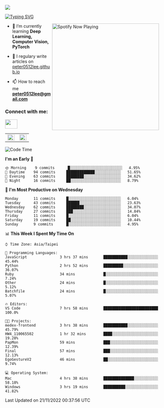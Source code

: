 ![](https://komarev.com/ghpvc/?username=peter0512lee&color=ff69b4)

[![Typing SVG](https://readme-typing-svg.herokuapp.com?color=F742BA&size=22&lines=Hi!+I'm+JYL)](https://git.io/typing-svg)

[<img src="https://spotify-now-playing.peter0512lee.vercel.app/api/spotify-playing" alt="Spotify Now Playing" width="350" align="right" />](https://open.spotify.com/user/21iyoswqgnkoe7peuesmqnhgy)

- 🌱 I’m currently learning **Deep Learning, Computer Vision, PyTorch**

- 📝 I regulary write articles on [peter0512lee.github.io](https://peter0512lee.github.io/)

- 📫 How to reach me **peter0512lee@gmail.com**

<h3 align="left">Connect with me:</h3>
<p align="left">
<a href="https://linkedin.com/in/jie-ying-li-b43a1416b" target="blank"><img align="center" src="https://raw.githubusercontent.com/rahuldkjain/github-profile-readme-generator/master/src/images/icons/Social/linked-in-alt.svg" height="30" width="40" /></a>
<!-- <a href="https://fb.com/peter0512lee" target="blank"><img align="center" src="https://raw.githubusercontent.com/rahuldkjain/github-profile-readme-generator/master/src/images/icons/Social/facebook.svg" alt="peter0512lee" height="30" width="40" /></a> -->
<!-- <a href="https://instagram.com/etiquette_ying" target="blank"><img align="center" src="https://raw.githubusercontent.com/rahuldkjain/github-profile-readme-generator/master/src/images/icons/Social/instagram.svg" alt="etiquette_ying" height="30" width="40" /></a> -->
<!-- <a href="https://medium.com/@peter0512lee" target="blank"><img align="center" src="https://raw.githubusercontent.com/rahuldkjain/github-profile-readme-generator/master/src/images/icons/Social/medium.svg" alt="@peter0512lee" height="30" width="40" /></a> -->
</p>

<table><tr><td valign="top" width="50%">

<img src="https://github-readme-stats.vercel.app/api?username=peter0512lee&hide_border=true&show_icons=true&locale=en" align="left" style="width: 100%" />

</td><td valign="top" width="50%">

<img src="https://github-readme-stats.vercel.app/api/top-langs?username=peter0512lee&hide_border=true&show_icons=true&locale=en&layout=compact" align="left" style="width: 100%" />

</td></tr></table>  

<!--START_SECTION:waka-->
![Code Time](http://img.shields.io/badge/Code%20Time-891%20hrs%2053%20mins-blue)

**I'm an Early 🐤** 

```text
🌞 Morning    9 commits      █░░░░░░░░░░░░░░░░░░░░░░░░   4.95% 
🌆 Daytime    94 commits     █████████████░░░░░░░░░░░░   51.65% 
🌃 Evening    63 commits     ████████░░░░░░░░░░░░░░░░░   34.62% 
🌙 Night      16 commits     ██░░░░░░░░░░░░░░░░░░░░░░░   8.79%

```
📅 **I'm Most Productive on Wednesday** 

```text
Monday       11 commits     █░░░░░░░░░░░░░░░░░░░░░░░░   6.04% 
Tuesday      43 commits     ██████░░░░░░░░░░░░░░░░░░░   23.63% 
Wednesday    62 commits     ████████░░░░░░░░░░░░░░░░░   34.07% 
Thursday     27 commits     ███░░░░░░░░░░░░░░░░░░░░░░   14.84% 
Friday       11 commits     █░░░░░░░░░░░░░░░░░░░░░░░░   6.04% 
Saturday     19 commits     ██░░░░░░░░░░░░░░░░░░░░░░░   10.44% 
Sunday       9 commits      █░░░░░░░░░░░░░░░░░░░░░░░░   4.95%

```


📊 **This Week I Spent My Time On** 

```text
⌚︎ Time Zone: Asia/Taipei

💬 Programming Languages: 
JavaScript               3 hrs 37 mins       ███████████░░░░░░░░░░░░░░   45.44% 
Python                   2 hrs 52 mins       █████████░░░░░░░░░░░░░░░░   36.07% 
Ruby                     34 mins             █░░░░░░░░░░░░░░░░░░░░░░░░   7.24% 
Other                    24 mins             █░░░░░░░░░░░░░░░░░░░░░░░░   5.12% 
Batchfile                24 mins             █░░░░░░░░░░░░░░░░░░░░░░░░   5.07%

🔥 Editors: 
VS Code                  7 hrs 58 mins       █████████████████████████   100.0%

🐱‍💻 Projects: 
medex-frontend           3 hrs 38 mins       ███████████░░░░░░░░░░░░░░   45.79% 
HW4_110065502            1 hr 32 mins        ████░░░░░░░░░░░░░░░░░░░░░   19.28% 
PapMon                   59 mins             ███░░░░░░░░░░░░░░░░░░░░░░   12.39% 
Final                    57 mins             ███░░░░░░░░░░░░░░░░░░░░░░   12.13% 
EgoGestureV2             46 mins             ██░░░░░░░░░░░░░░░░░░░░░░░   9.74%

💻 Operating System: 
Mac                      4 hrs 38 mins       ██████████████░░░░░░░░░░░   58.18% 
Windows                  3 hrs 19 mins       ██████████░░░░░░░░░░░░░░░   41.82%

```


 Last Updated on 21/11/2022 00:37:56 UTC
<!--END_SECTION:waka-->


<!--
**peter0512lee/peter0512lee** is a ✨ _special_ ✨ repository because its `README.md` (this file) appears on your GitHub profile.

